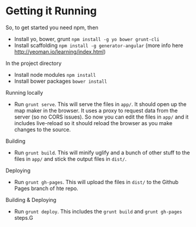 # Getting it Running
So, to get started you need npm, then

* Install yo, bower, grunt `npm install -g yo bower grunt-cli`
* Install scaffolding `npm install -g generator-angular` (more info here http://yeoman.io/learning/index.html)

In the project directory
* Install node modules `npm install`
* Install bower packages `bower install`

Running locally
* Run `grunt serve`. This will serve the files in `app/`. It should open up the map maker in the browser. It uses a proxy to request data from the server (so no CORS issues). So now you can edit the files in `app/` and it includes live-reload so it should reload the browser as you make changes to the source.

Building
* Run `grunt build`. This will minify uglify and a bunch of other stuff to the files in `app/` and stick the output files in `dist/`.

Deploying
* Run `grunt gh-pages`. This will upload the files in `dist/` to the Github Pages branch of hte repo.

Building & Deploying
* Run `grunt deploy`. This includes the `grunt build` and `grunt gh-pages` steps.G


